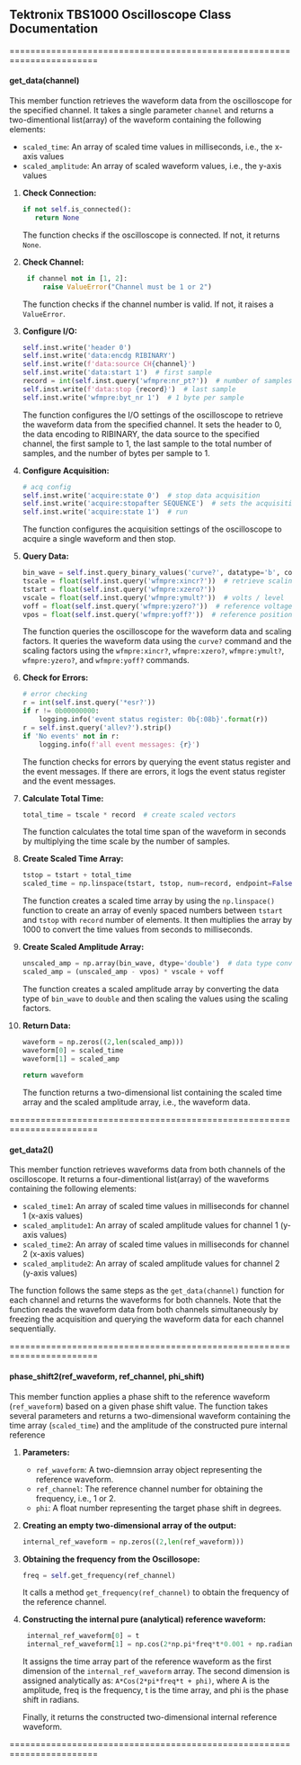 
## Tektronix TBS1000 Oscilloscope Class Documentation
=======================================================================

#### get_data(channel)

This member function retrieves the waveform data from the oscilloscope for the specified channel. It takes a single parameter `channel` and returns a two-dimentional list(array) of the waveform containing the following elements:
- `scaled_time`: An array of scaled time values in milliseconds, i.e., the x-axis values
- `scaled_amplitude`: An array of scaled waveform values, i.e., the y-axis values

1. **Check Connection:**
   ```python
   if not self.is_connected():
      return None
   ```
   The function checks if the oscilloscope is connected. If not, it returns `None`.

2. **Check Channel:**
   ```python
    if channel not in [1, 2]:
        raise ValueError("Channel must be 1 or 2")
    ```
    The function checks if the channel number is valid. If not, it raises a `ValueError`.

3. **Configure I/O:**
    ```python
    self.inst.write('header 0')
    self.inst.write('data:encdg RIBINARY')
    self.inst.write(f'data:source CH{channel}')
    self.inst.write('data:start 1')  # first sample
    record = int(self.inst.query('wfmpre:nr_pt?'))  # number of samples
    self.inst.write(f'data:stop {record}')  # last sample
    self.inst.write('wfmpre:byt_nr 1')  # 1 byte per sample
    ```
    The function configures the I/O settings of the oscilloscope to retrieve the waveform data from the specified channel. It sets the header to 0, the data encoding to RIBINARY, the data source to the specified channel, the first sample to 1, the last sample to the total number of samples, and the number of bytes per sample to 1.

4. **Configure Acquisition:**
    ```python   
    # acq config
    self.inst.write('acquire:state 0')  # stop data acquisition
    self.inst.write('acquire:stopafter SEQUENCE')  # sets the acquisition mode to 'SEQUENCE': acquires a single waveform and then stops
    self.inst.write('acquire:state 1')  # run
    ```
    The function configures the acquisition settings of the oscilloscope to acquire a single waveform and then stop.

5. **Query Data:**
    ```python
    bin_wave = self.inst.query_binary_values('curve?', datatype='b', container=np.array)
    tscale = float(self.inst.query('wfmpre:xincr?'))  # retrieve scaling factors
    tstart = float(self.inst.query('wfmpre:xzero?'))
    vscale = float(self.inst.query('wfmpre:ymult?'))  # volts / level
    voff = float(self.inst.query('wfmpre:yzero?'))  # reference voltage
    vpos = float(self.inst.query('wfmpre:yoff?'))  # reference position (level)
    ```
    The function queries the oscilloscope for the waveform data and scaling factors. It queries the waveform data using the `curve?` command and the scaling factors using the `wfmpre:xincr?`, `wfmpre:xzero?`, `wfmpre:ymult?`, `wfmpre:yzero?`, and `wfmpre:yoff?` commands.

6. **Check for Errors:**
    ```python
    # error checking
    r = int(self.inst.query('*esr?'))
    if r != 0b00000000:
        logging.info('event status register: 0b{:08b}'.format(r))
    r = self.inst.query('allev?').strip()
    if 'No events' not in r:
        logging.info(f'all event messages: {r}')
    ```
    The function checks for errors by querying the event status register and the event messages. If there are errors, it logs the event status register and the event messages.

7. **Calculate Total Time:**
    ```python
    total_time = tscale * record  # create scaled vectors
    ```
    The function calculates the total time span of the waveform in seconds by multiplying the time scale by the number of samples.
    
8. **Create Scaled Time Array:**
    ```python
    tstop = tstart + total_time
    scaled_time = np.linspace(tstart, tstop, num=record, endpoint=False) * 1000  # time in ms
    ```
    The function creates a scaled time array by using the `np.linspace()` function to create an array of evenly spaced numbers between `tstart` and `tstop` with `record` number of elements. It then multiplies the array by 1000 to convert the time values from seconds to milliseconds.

9. **Create Scaled Amplitude Array:**
    ```python
    unscaled_amp = np.array(bin_wave, dtype='double')  # data type conversion
    scaled_amp = (unscaled_amp - vpos) * vscale + voff
    ```
    The function creates a scaled amplitude array by converting the data type of `bin_wave` to `double` and then scaling the values using the scaling factors.
    
10. **Return Data:**
    ```python
    waveform = np.zeros((2,len(scaled_amp)))
    waveform[0] = scaled_time
    waveform[1] = scaled_amp
        
    return waveform
    ```
    The function returns a two-dimensional list containing the scaled time array and the scaled amplitude array, i.e., the waveform data.

=======================================================================

#### get_data2()
This member function retrieves waveforms data from both channels of the oscilloscope. It returns a four-dimentional list(array) of the waveforms containing the following elements:
- `scaled_time1`: An array of scaled time values in milliseconds for channel 1 (x-axis values)
- `scaled_amplitude1`: An array of scaled amplitude values for channel 1 (y-axis values)
- `scaled_time2`: An array of scaled time values in milliseconds for channel 2 (x-axis values)
- `scaled_amplitude2`: An array of scaled amplitude values for channel 2 (y-axis values)

The function follows the same steps as the `get_data(channel)` function for each channel and returns the waveforms for both channels. Note that the function reads the waveform data from both channels simultaneously by freezing the acquisition and querying the waveform data for each channel sequentially.

=======================================================================

#### phase_shift2(ref_waveform, ref_channel, phi_shift)       

This member function applies a phase shift to the reference waveform (`ref_waveform`) based on a given phase shift value. The function takes several parameters and returns a two-dimensional waveform containing the time array (`scaled_time`) and the amplitude of the constructed pure internal reference

1. **Parameters:**
   - `ref_waveform`: A two-diemnsion array object representing the reference waveform.
   - `ref_channel`: The reference channel number for obtaining the frequency, i.e., 1 or 2.
   - `phi`: A float number representing the target phase shift in degrees.

2. **Creating an empty two-dimensional array of the output:**
   ```python
   internal_ref_waveform = np.zeros((2,len(ref_waveform)))
   ```
   

3. **Obtaining the frequency from the Oscillosope:**
   ```python
   freq = self.get_frequency(ref_channel)
   ```
   It calls a method `get_frequency(ref_channel)` to obtain the frequency of the reference channel.

4. **Constructing the internal pure (analytical) reference waveform:**
   ```python
    internal_ref_waveform[0] = t
    internal_ref_waveform[1] = np.cos(2*np.pi*freq*t*0.001 + np.radians(phi_shift))
   ```
   It assigns the time array part of the reference waveform as the first dimension of the `internal_ref_waveform` array. 
   The second dimension is assigned analytically as: `A*Cos(2*pi*freq*t + phi)`, where A is the amplitude, freq is the frequency, t is the time array, and phi is the phase shift in radians.
   
   Finally, it returns the constructed two-dimensional internal reference waveform.

=======================================================================